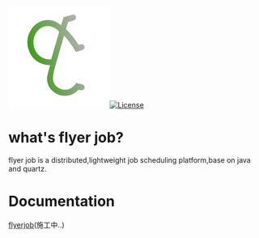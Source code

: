 
![logo](/docs/imgs/logo.png)[![License](https://img.shields.io/github/license/vancefantasy/flyer-job.svg)](https://github.com/vancefantasy/flyer-job/blob/master/LICENSE)

# what's flyer job?

flyer job is a distributed,lightweight job scheduling platform,base on java and quartz.

# Documentation

[flyerjob](https://vancefantasy.github.io/flyer-job)(施工中..)
